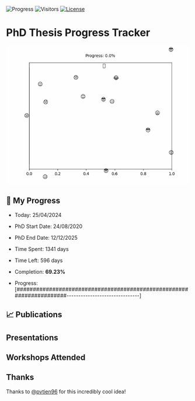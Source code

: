 ![Progress](https://img.shields.io/badge/Progress-69.23%25-a9da6c?style=flat-square)
![Visitors](https://api.visitorbadge.io/api/combined?path=https%3A%2F%2Fgithub.com%2Fpvtien96%2FPhD_Thesis_Tracker&label=Views&labelColor=%2337d67a&countColor=%23ff8a65&style=flat-square)
[![License](https://img.shields.io/badge/License-Apache_2.0-blue.svg)](https://opensource.org/licenses/Apache-2.0)

# PhD Thesis Progress Tracker

<td style="width: 10%; padding: 10px; border: none;">
      <img src="progress.gif" alt="Progress" style="height: 10%">
</td>

## :calendar: My Progress

- Today: 25/04/2024
- PhD Start Date: 24/08/2020
- PhD End Date: 12/12/2025

- Time Spent: 1341 days
- Time Left: 596 days
- Completion: <b>69.23%</b>
- Progress: [#####################################################################-------------------------------]

## 📈 Publications

## Presentations

## Workshops Attended

## Thanks

Thanks to [@pvtien96](https://github.com/pvtien96) for this incredibly cool idea!
